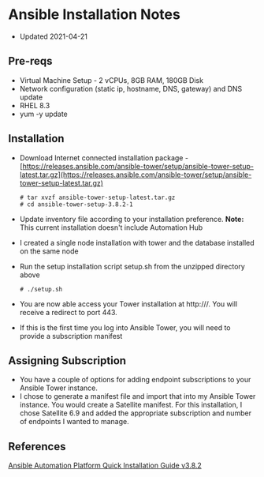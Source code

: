 # Ansible Installation Notes
- Updated 2021-04-21

## Pre-reqs
- Virtual Machine Setup - 2 vCPUs, 8GB RAM, 180GB Disk
- Network configuration (static ip, hostname, DNS, gateway) and DNS update
- RHEL 8.3
- yum -y update 

## Installation
- Download Internet connected installation package - [https://releases.ansible.com/ansible-tower/setup/ansible-tower-setup-latest.tar.gz](https://releases.ansible.com/ansible-tower/setup/ansible-tower-setup-latest.tar.gz)

      # tar xvzf ansible-tower-setup-latest.tar.gz
      # cd ansible-tower-setup-3.8.2-1
      
      
- Update inventory file according to your installation preference. **Note:** This current installation doesn't include Automation Hub
- I created a single node installation with tower and the database installed on the same node
- Run the setup installation script setup.sh from the unzipped directory above

      # ./setup.sh
      
- You are now able access your Tower installation at http://<ansibleTowerURL>/.  You will receive a redirect to port 443.  
- If this is the first time you log into Ansible Tower, you will need to provide a subscription manifest

## Assigning Subscription
- You have a couple of options for adding endpoint subscriptions to your Ansible Tower instance.
- I chose to generate a manifest file and import that into my Ansible Tower instance.  You would create a Satellite manifest.  For this installation, I chose Satellite 6.9 and added the appropriate subscription and number of endpoints I wanted to manage.

## References
[Ansible Automation Platform Quick Installation Guide v3.8.2](https://docs.ansible.com/ansible-tower/latest/html/quickinstall/index.html)


